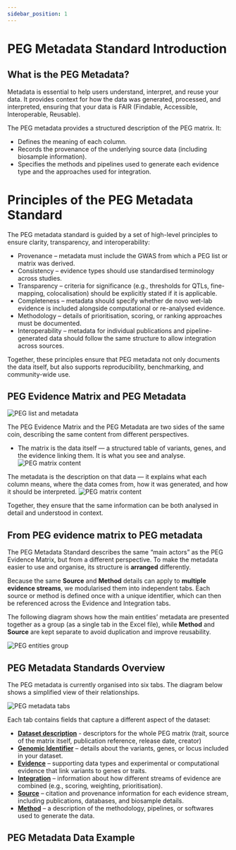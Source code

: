 ```yaml
---
sidebar_position: 1
---
```

# PEG Metadata Standard Introduction

## What is the PEG Metadata?

Metadata is essential to help users understand, interpret, and reuse your data. It provides context for how the data was generated, processed, and interpreted, ensuring that your data is FAIR (Findable, Accessible, Interoperable, Reusable).

The PEG metadata provides a structured description of the PEG matrix. It:
- Defines the meaning of each column.
- Records the provenance of the underlying source data (including biosample information).
- Specifies the methods and pipelines used to generate each evidence type and the approaches used for integration.

# Principles of the PEG Metadata Standard
The PEG metadata standard is guided by a set of high-level principles to ensure clarity, transparency, and interoperability:
- Provenance – metadata must include the GWAS from which a PEG list or matrix was derived.
- Consistency – evidence types should use standardised terminology across studies.
- Transparency – criteria for significance (e.g., thresholds for QTLs, fine-mapping, colocalisation) should be explicitly stated if it is applicable.
- Completeness – metadata should specify whether de novo wet-lab evidence is included alongside computational or re-analysed evidence.
- Methodology – details of prioritisation, scoring, or ranking approaches must be documented.
- Interoperability – metadata for individual publications and pipeline-generated data should follow the same structure to allow integration across sources.

Together, these principles ensure that PEG metadata not only documents the data itself, but also supports reproducibility, benchmarking, and community-wide use.

## PEG Evidence Matrix and PEG Metadata
![PEG list and metadata](../img/matrix-meta-list.png)

The PEG Evidence Matrix and the PEG Metadata are two sides of the same coin, describing the same content from different perspectives.

- The matrix is the data itself — a structured table of variants, genes, and the evidence linking them. It is what you see and analyse.
![PEG matrix content](../img/peg-matrix-content.png)

The metadata is the description on that data — it explains what each column means, where the data comes from, how it was generated, and how it should be interpreted.
![PEG matrix content](../img/peg-metadata-content.png)

Together, they ensure that the same information can be both analysed in detail and understood in context.

## From PEG evidence matrix to PEG metadata

The PEG Metadata Standard describes the same “main actors” as the PEG Evidence Matrix, but from a different perspective. To make the metadata easier to use and organise, its structure is **arranged** differently. 

Because the same **Source** and **Method** details can apply to **multiple evidence streams**, we modularised them into independent tabs. Each source or method is defined once with a unique identifier, which can then be referenced across the Evidence and Integration tabs.

The following diagram shows how the main entities’ metadata are presented together as a group (as a single tab in the Excel file), while **Method** and **Source** are kept separate to avoid duplication and improve reusability.

![PEG entities group](../img/metadata-serlisation.png)

## PEG Metadata Standards Overview

The PEG metadata is currently organised into six tabs. The diagram below shows a simplified view of their relationships.

![PEG metadata tabs](../img/metadata-tabs.png)

Each tab contains fields that capture a different aspect of the dataset:

- [**Dataset description**](./peg-metadata.md#dataset-description) - descriptors for the whole PEG matrix (trait, source of the matrix itself, publication reference, release date, creator)
- [**Genomic Identifier**](./peg-metadata.md#genomic-identifier) – details about the variants, genes, or locus included in your dataset.
- [**Evidence**](./peg-metadata.md#evidence) – supporting data types and experimental or computational evidence that link variants to genes or traits.
- [**Integration**](./peg-metadata.md#integration) – information about how different streams of evidence are combined (e.g., scoring, weighting, prioritisation).
- [**Source**](./peg-metadata.md#source) – citation and provenance information for each evidence stream, including publications, databases, and biosample details.
- [**Method**](./peg-metadata.md#method) – a description of the methodology, pipelines, or softwares used to generate the data.





## PEG Metadata Data Example